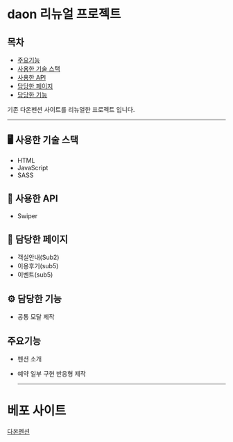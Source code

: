 # daon 리뉴얼 프로젝트


## 목차
- [주요기능](#주요기능)
- [사용한 기술 스택](#-사용한-기술-스택)
- [사용한 API](#-사용한-api)
- [담당한 페이지](#-담당한-페이지)
- [담당한 기능](#-담당한-기능)


기존 다온펜션 사이트를 리뉴얼한 프로젝트 입니다.

---



## 🖥️ 사용한 기술 스택


* HTML
* JavaScript
* SASS

## 🔎 사용한 API 

* Swiper

## 📖 담당한 페이지


* 객실안내(Sub2)
* 이용후기(sub5)
* 이벤트(sub5)

## ⚙️ 담당한 기능

* 공통 모달 제작

## 주요기능 

* 펜션 소개 
* 예약 일부 구현 반응형 제작


  -------
# 베포 사이트
[다온펜션](https://qodql.github.io/daon/index.html)
